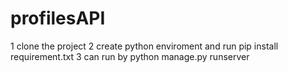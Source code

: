 # profilesAPI
1 clone the project
2 create python enviroment and run pip install requirement.txt
3 can run by python manage.py runserver
